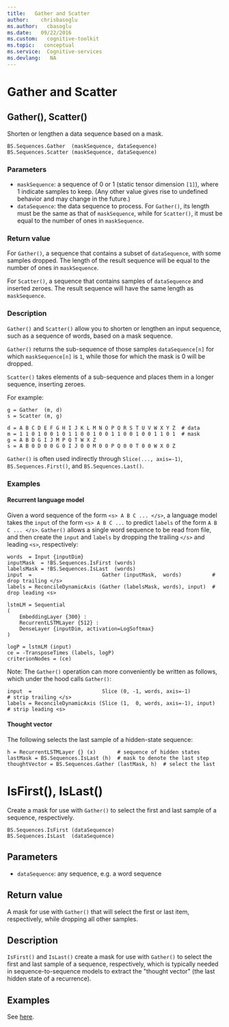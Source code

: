 ```yaml
---
title:   Gather and Scatter
author:    chrisbasoglu
ms.author:   cbasoglu
ms.date:   09/22/2016
ms.custom:   cognitive-toolkit
ms.topic:   conceptual
ms.service:  Cognitive-services
ms.devlang:   NA
---
```


# Gather and Scatter

## Gather(), Scatter()

Shorten or lengthen a data sequence based on a mask.

    BS.Sequences.Gather  (maskSequence, dataSequence)
    BS.Sequences.Scatter (maskSequence, dataSequence)

### Parameters

* `maskSequence`: a sequence of 0 or 1 (static tensor dimension `[1]`), where 1 indicate samples to keep. (Any other value gives rise to undefined behavior and may change in the future.)
* `dataSequence`: the data sequence to process. For `Gather()`, its length must be the same as that of `maskSequence`, while for `Scatter()`, it must be equal to the number of ones in `maskSequence`.

### Return value

For `Gather()`, a sequence that contains a subset of `dataSequence`, with some samples dropped. The length of the result sequence will be equal to the number of ones in `maskSequence`.

For `Scatter()`, a sequence that contains samples of `dataSequence` and inserted zeroes. The result sequence will have the same length as `maskSequence`.

### Description

`Gather()` and `Scatter()` allow you to shorten or lengthen an input sequence, such as a sequence of words, based on a mask sequence. 

`Gather()` returns the sub-sequence of those samples `dataSequence[n]` for which `maskSequence[n]` is `1`, while those for which the mask is 0 will be dropped.

`Scatter()` takes elements of a sub-sequence and places them in a longer sequence, inserting zeroes.

For example:

    g = Gather  (m, d)
    s = Scatter (m, g)

    d = A B C D E F G H I J K L M N O P Q R S T U V W X Y Z  # data
    m = 1 1 0 1 0 0 1 0 1 1 0 0 1 0 0 1 1 0 0 1 0 0 1 1 0 1  # mask
    g = A B D G I J M P Q T W X Z
    s = A B 0 D 0 0 G 0 I J 0 0 M 0 0 P Q 0 0 T 0 0 W X 0 Z

`Gather()` is often used indirectly through `Slice(..., axis=-1)`, `BS.Sequences.First()`, and `BS.Sequences.Last()`.

### Examples

#### Recurrent language model

Given a word sequence of the form `<s> A B C ... </s>`, a language model takes the `input` of the form `<s> A B C ...` to predict `labels` of the form `A B C ... </s>`. `Gather()` allows a single word sequence to be read
from file, and then create the `input` and `labels` by dropping the trailing `</s>` and leading `<s>`, respectively:

    words  = Input {inputDim}
    inputMask  = !BS.Sequences.IsFirst (words)
    labelsMask = !BS.Sequences.IsLast  (words)
    input  =                       Gather (inputMask,  words)          # drop trailing </s>
    labels = ReconcileDynamicAxis (Gather (labelsMask, words), input)  # drop leading <s>

    lstmLM = Sequential
    (
        EmbeddingLayer {300} :
        RecurrentLSTMLayer {512} :
        DenseLayer {inputDim, activation=LogSoftmax}
    )

    logP = lstmLM (input)
    ce = -TransposeTimes (labels, logP)
    criterionNodes = (ce)

Note: The `Gather()` operation can more conveniently be written as follows, which under the hood calls `Gather()`:

    input  =                       Slice (0, -1, words, axis=-1)          # strip trailing </s>
    labels = ReconcileDynamicAxis (Slice (1,  0, words, axis=-1), input)  # strip leading <s>

#### Thought vector

The following selects the last sample of a hidden-state sequence:

    h = RecurrentLSTMLayer {} (x)       # sequence of hidden states
    lastMask = BS.Sequences.IsLast (h)  # mask to denote the last step
    thoughtVector = BS.Sequences.Gather (lastMask, h)  # select the last

# IsFirst(), IsLast()

Create a mask for use with `Gather()` to select the first and last sample of a sequence, respectively.

    BS.Sequences.IsFirst (dataSequence)
    BS.Sequences.IsLast  (dataSequence)

## Parameters

* `dataSequence`: any sequence, e.g. a word sequence

## Return value

A mask for use with `Gather()` that will select the first or last item, respectively, while dropping all other samples.

## Description

`IsFirst()` and `IsLast()` create a mask for use with `Gather()` to select the first and last sample of a sequence, respectively, which is typically needed in sequence-to-sequence models to extract the "thought vector" (the
last hidden state of a recurrence).

## Examples

See [here](#thought-vector).
